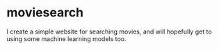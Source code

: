 # moviesearch
I create a simple website for searching movies, and will hopefully get to using some machine learning models too.
